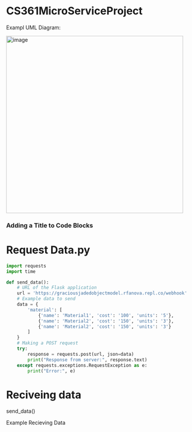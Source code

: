 # CS361MicroServiceProject
Exampl UML Diagram: 

<img width="476" alt="image" src="https://github.com/RubenBravoLugo/CS361MicroServiceProject/assets/71678992/ab432d4c-0785-4739-9c84-f70f87f37777">


### Adding a Title to Code Blocks
# Request Data.py
```python
import requests
import time

def send_data():
    # URL of the Flask application
    url = 'https://graciousjadedobjectmodel.rfanova.repl.co/webhook'
    # Example data to send
    data = {
        'material': [
            {'name': 'Material1', 'cost': '100', 'units': '5'},
            {'name': 'Material2', 'cost': '150', 'units': '3'},
            {'name': 'Material2', 'cost': '150', 'units': '3'}
        ]
    }
    # Making a POST request
    try:
        response = requests.post(url, json=data)
        print("Response from server:", response.text)
    except requests.exceptions.RequestException as e:
        print("Error:", e)
```

        
# Reciveing data
send_data()


Example Recieving Data
